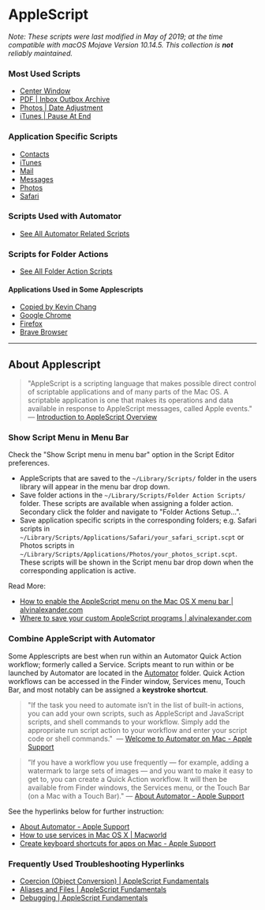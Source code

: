 # AppleScript

*Note: These scripts were last modified in May of 2019; at the time compatible with macOS Mojave Version 10.14.5. This collection is **not** reliably maintained.*

### Most Used Scripts
* [Center Window](./Scripts/Center%20Window.applescript)
* [PDF | Inbox Outbox Archive](./Scripts/Folder%20Action%20Scripts/PDF%20|%20Inbox%20Outbox%20Archive.applescript)
* [Photos | Date Adjustment](./Scripts/Applications/Photos/Photos%20|%20Date%20Adjustment.applescript)
* [iTunes | Pause At End](./Scripts/Applications/iTunes/iTunes%20|%20Pause%20At%20End.applescript)

### Application Specific Scripts
* [Contacts](./Scripts/Applications/Contacts)
* [iTunes](./Scripts/Applications/iTunes)
* [Mail](./Scripts/Applications/Mail)
* [Messages](./Scripts/Applications/Messages)
* [Photos](./Scripts/Applications/Photos)
* [Safari](./Scripts/Applications/Safari)

### Scripts Used with Automator
* [See All Automator Related Scripts](./Scripts/Automator)

### Scripts for Folder Actions
* [See All Folder Action Scripts](./Scripts/Folder%20Action%20Scripts)

#### Applications Used in Some Applescripts
* [Copied by Kevin Chang](https://copiedapp.com)
* [Google Chrome](https://www.google.com/chrome/)
* [Firefox](https://www.mozilla.org/en-US/firefox/)
* [Brave Browser](https://brave.com)

---

## About Applescript
>"AppleScript is a scripting language that makes possible direct control of scriptable applications and of many parts of the Mac OS. A scriptable application is one that makes its operations and data available in response to AppleScript messages, called Apple events."  — [Introduction to AppleScript Overview](https://developer.apple.com/library/archive/documentation/AppleScript/Conceptual/AppleScriptX/AppleScriptX.html)

### Show Script Menu in Menu Bar
Check the "Show Script menu in menu bar" option in the Script Editor preferences. 
* AppleScripts that are saved to the `~/Library/Scripts/` folder in the users library will appear in the menu bar drop down. 
* Save folder actions in the `~/Library/Scripts/Folder Action Scripts/` folder. These scripts are available when assigning a folder action. Secondary click the folder and navigate to "Folder Actions Setup...".
* Save application specific scripts in the corresponding folders; e.g. Safari scripts in `~/Library/Scripts/Applications/Safari/your_safari_script.scpt` or Photos scripts in `~/Library/Scripts/Applications/Photos/your_photos_script.scpt`. These scripts will be shown in the Script menu bar drop down when the corresponding application is active.

Read More:
* [How to enable the AppleScript menu on the Mac OS X menu bar | alvinalexander.com](https://alvinalexander.com/mac-os-x/how-to-show-applescript-menu-item-mac-osx-menu-bar)
* [Where to save your custom AppleScript programs | alvinalexander.com](https://alvinalexander.com/blog/post/mac-os-x/where-put-applescript-program-script-directory-folder)

### Combine AppleScript with Automator
Some Applescripts are best when run within an Automator Quick Action workflow; formerly called a Service. Scripts meant to run within or be launched by Automator are located in the [Automator](./Scripts/Automator) folder. Quick Action workflows can be accessed in the Finder window, Services menu, Touch Bar, and most notably can be assigned a **keystroke shortcut**. 

>"If the task you need to automate isn’t in the list of built-in actions, you can add your own scripts, such as AppleScript and JavaScript scripts, and shell commands to your workflow. Simply add the appropriate run script action to your workflow and enter your script code or shell commands."  — [Welcome to Automator on Mac - Apple Support](https://support.apple.com/guide/automator/welcome/mac)

>”If you have a workflow you use frequently — for example, adding a watermark to large sets of images — and you want to make it easy to get to, you can create a Quick Action workflow. It will then be available from Finder windows, the Services menu, or the Touch Bar (on a Mac with a Touch Bar)." — [About Automator - Apple Support](https://support.apple.com/guide/automator/about-automator-aut6e8156d85/mac)

See the hyperlinks below for further instruction:
* [About Automator - Apple Support](https://support.apple.com/guide/automator/about-automator-aut6e8156d85/mac)
* [How to use services in Mac OS X | Macworld](https://www.macworld.com/article/1163996/how-to-use-services-in-mac-os-x.html)
* [Create keyboard shortcuts for apps on Mac - Apple Support](https://support.apple.com/guide/mac-help/create-keyboard-shortcuts-for-apps-mchlp2271/mac)

### Frequently Used Troubleshooting Hyperlinks
* [Coercion (Object Conversion) | AppleScript Fundamentals](https://developer.apple.com/library/archive/documentation/AppleScript/Conceptual/AppleScriptLangGuide/conceptual/ASLR_fundamentals.html#//apple_ref/doc/uid/TP40000983-CH218-SW21)
* [Aliases and Files | AppleScript Fundamentals](https://developer.apple.com/library/archive/documentation/AppleScript/Conceptual/AppleScriptLangGuide/conceptual/ASLR_fundamentals.html#//apple_ref/doc/uid/TP40000983-CH218-SW28)
* [Debugging | AppleScript Fundamentals](https://developer.apple.com/library/archive/documentation/AppleScript/Conceptual/AppleScriptLangGuide/conceptual/ASLR_fundamentals.html#//apple_ref/doc/uid/TP40000983-CH218-SW20)